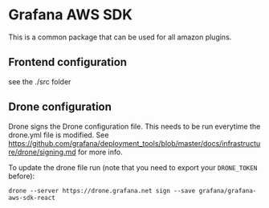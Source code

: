 # Grafana AWS SDK

This is a common package that can be used for all amazon plugins.

## Frontend configuration

see the ./src folder

## Drone configuration

Drone signs the Drone configuration file. This needs to be run everytime the drone.yml file is modified. See https://github.com/grafana/deployment_tools/blob/master/docs/infrastructure/drone/signing.md for more info.

To update the drone file run (note that you need to export your `DRONE_TOKEN` before):

```
drone --server https://drone.grafana.net sign --save grafana/grafana-aws-sdk-react
```
